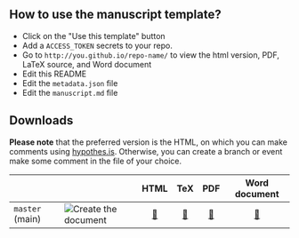 ## How to use the manuscript template?

- Click on the "Use this template" button
- Add a `ACCESS_TOKEN` secrets to your repo.
- Go to `http://you.github.io/repo-name/` to view the html version, PDF, LaTeX source, and Word document
- Edit this README
- Edit the `metadata.json` file
- Edit the `manuscript.md` file

## Downloads

[master_pdf]: https://clementviolet.github.io/manuscript-template/manuscript-template.pdf
[master_tex]: https://clementviolet.github.io/manuscript-template/manuscript-template.tex
[master_doc]: https://clementviolet.github.io/manuscript-template/manuscript-template.docx
[master_html]: https://clementviolet.github.io/manuscript-template/index.html

**Please note** that the preferred version is the HTML, on which you can make comments using [hypothes.is](https://hypothes.is/). Otherwise, you can create a branch or event make some comment in the file of your choice.

|                 |                                |            HTML            |             TeX            |             PDF            |        Word document        |
|-----------------|--------------------------------|:--------------------------:|:--------------------------:|:--------------------------:|:---------------------------:|
| `master` (main) | ![Create the document](https://github.com/clementviolet/manuscript-template/workflows/Create%20the%20document/badge.svg) | [:blue_book:][master_html] | [:notebook:][master_tex] | [:green_book:][master_pdf] | [:orange_book:][master_doc] |
